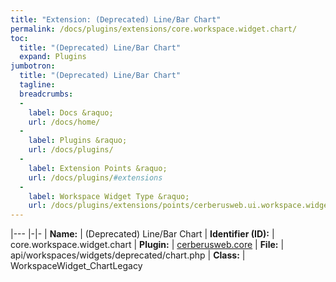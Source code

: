 ```yaml
---
title: "Extension: (Deprecated) Line/Bar Chart"
permalink: /docs/plugins/extensions/core.workspace.widget.chart/
toc:
  title: "(Deprecated) Line/Bar Chart"
  expand: Plugins
jumbotron:
  title: "(Deprecated) Line/Bar Chart"
  tagline: 
  breadcrumbs:
  -
    label: Docs &raquo;
    url: /docs/home/
  -
    label: Plugins &raquo;
    url: /docs/plugins/
  -
    label: Extension Points &raquo;
    url: /docs/plugins/#extensions
  -
    label: Workspace Widget Type &raquo;
    url: /docs/plugins/extensions/points/cerberusweb.ui.workspace.widget/
---
```


|---
|-|-
| **Name:** | (Deprecated) Line/Bar Chart
| **Identifier (ID):** | core.workspace.widget.chart
| **Plugin:** | [cerberusweb.core](/docs/plugins/cerberusweb.core/)
| **File:** | api/workspaces/widgets/deprecated/chart.php
| **Class:** | WorkspaceWidget_ChartLegacy

